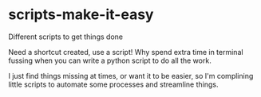 # scripts-make-it-easy
Different scripts to get things done

Need a shortcut created, use a script!
Why spend extra time in terminal fussing when you can 
write a python script to do all the work.

I just find things missing at times, or want it to be easier, 
so I'm complining little scripts to automate some processes 
and streamline things.   
